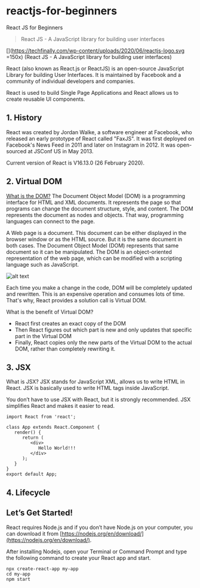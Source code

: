 # reactjs-for-beginners
React JS for Beginners

> React JS - A JavaScript library for building user interfaces

[](https://techfinally.com/wp-content/uploads/2020/06/reactjs-logo.svg =150x) (React JS - A JavaScript library for building user interfaces)

React (also known as React.js or ReactJS) is an open-source JavaScript Library for building User Interfaces. It is maintained by Facebook and a community of individual developers and companies.

React is used to build Single Page Applications and React allows us to create reusable UI components.

## 1. History

React was created by Jordan Walke, a software engineer at Facebook, who released an early prototype of React called "FaxJS". It was first deployed on Facebook's News Feed in 2011 and later on Instagram in 2012. It was open-sourced at JSConf US in May 2013.

Current version of React is V16.13.0 (26 February 2020).

## 2. Virtual DOM

[What is the DOM?](https://developer.mozilla.org/en-US/docs/Web/API/Document_Object_Model/Introduction) The Document Object Model (DOM) is a programming interface for HTML and XML documents. It represents the page so that programs can change the document structure, style, and content. The DOM represents the document as nodes and objects. That way, programming languages can connect to the page.

A Web page is a document. This document can be either displayed in the browser window or as the HTML source. But it is the same document in both cases. The Document Object Model (DOM) represents that same document so it can be manipulated. The DOM is an object-oriented representation of the web page, which can be modified with a scripting language such as JavaScript.

![alt text](https://upload.wikimedia.org/wikipedia/commons/thumb/5/5a/DOM-model.svg/220px-DOM-model.svg.png "Tree Structure of the Document Object Model")

Each time you make a change in the code, DOM will be completely updated and rewritten. This is an expensive operation and consumes lots of time. That's why, React provides a solution call is Virtual DOM.

What is the benefit of Virtual DOM?
- React first creates an exact copy of the DOM
- Then React figures out which part is new and only updates that specific part in the Virtual DOM
- Finally, React copies only the new parts of the Virtual DOM to the actual DOM, rather than completely rewriting it.

## 3. JSX

What is JSX? JSX stands for JavaScript XML, allows us to write HTML in React. JSX is basically used to write HTML tags inside JavaScript.

You don’t have to use JSX with React, but it is strongly recommended. JSX simplifies React and makes it easier to read.

```
import React from 'react';

class App extends React.Component {
   render() {
      return (
         <div>
            Hello World!!!
         </div>
      );
   }
}
export default App;
```

## 4. Lifecycle


## Let’s Get Started!

React requires Node.js and if you don’t have Node.js on your computer, you can download it from [https://nodejs.org/en/download/](https://nodejs.org/en/download/).

After installing Nodejs, open your Terminal or Command Prompt and type the following command to create your React app and start.

```
npx create-react-app my-app
cd my-app
npm start
```
